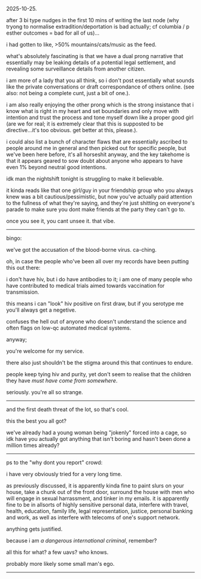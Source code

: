 2025-10-25.  

after 3 bi type nudges in the first 10 mins of writing the last node (why tryong to normalise extradition/deportation is bad actually; cf columbia / p esther outcomes = bad for all of us)...  

i had gotten to like, >50% mountains/cats/music as the feed.  

what's absolutely fascinating is that we have a dual prong narrative that essentially may be leaking details of a potential legal settlement, and revealing some surveillance details from another citizen.  

i am more of a lady that you all think, so i don't post essentially what sounds like the private conversations or draft correspondance of others online. (see also: not being a complete cunt, just a bit of one.).  

i am also really enjoying the other prong which is the strong insistance that i know what is right in my heart and set boundaries and only move with intention and trust the process and tone myself down like a proper good girl (are we for real; it is extremely clear that this is supposted to be directive...it's too obvious. get better at this, please.).  

i could also list a bunch of character flaws that are essentially ascribed to people around me in general and then picked out for specific people, but we've been here before, it's all horseshit anyway, and the key takehome is that it appears geared to sow doubt about anyone who appears to have even 1% beyond neutral good intentions.  

idk man the nightshift tonight is struggling to make it believable.  

it kinda reads like that one girl/guy in your friendship group who you always knew was a bit cautious/pessimistic, but now you've actually paid attention to the fullness of what they're saying, and they're just shitting on everyone's parade to make sure you dont make friends at the party they can't go to.  

once you see it, you cant unsee it. that vibe.  

---

bingo:  

we've got the accusation of the blood-borne virus. ca-ching.  

oh, in case the people who've been all over my records have been putting this out there:  

i don't have hiv, but i do have antibodies to it; i am one of many people who have contributed to medical trials aimed towards vaccination for transmission.  

this means i can "look" hiv positive on first draw, but if you serotype me you'll always get a negetive.  

confuses the hell out of anyone who doesn't understand the science and often flags on low-qc automated medical systems.  

anyway;  

you're welcome for my service.  

there also just shouldn't be the stigma around this that continues to endure.  

people keep tying hiv and purity, yet don't seem to realise that the children they have *must have come from somewhere*.  

seriously. you're all so strange.  

---

and the first death threat of the lot, so that's cool.  

this the best you all got?  

we've already had a young woman being "jokenly" forced into a cage, so idk have you actually got anything that isn't boring and hasn't been done a million times already?  

---

ps to the "why dont you report" crowd:  

i have very obviously tried for a very long time.  

as previously discussed, it is apparently kinda fine to paint slurs on your house, take a chunk out of the front door, surround the house with men who will engage in sexual harrassment, and tinker in my emails. it is apparently fine to be in allsorts of highly sensitive personal data, interfere with travel, health, education, family life, legal representation, justice, personal banking and work, as well as interfere with telecoms of one's support network. 

anything gets justified.  

because i am *a dangerous international criminal*, remember?

all this for what? a few uavs? who knows.  

probably more likely some small man's ego.  

---
